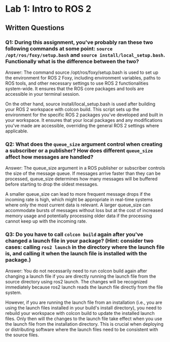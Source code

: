 # Lab 1: Intro to ROS 2

## Written Questions

### Q1: During this assignment, you've probably ran these two following commands at some point: ```source /opt/ros/foxy/setup.bash``` and ```source install/local_setup.bash```. Functionally what is the difference between the two?

Answer:
The command source /opt/ros/foxy/setup.bash is used to set up the environment for ROS 2 Foxy, including environment variables, paths to ROS tools, and other necessary settings to use ROS 2 functionalities system-wide. It ensures that the ROS core packages and tools are accessible in your terminal session.

On the other hand, source install/local_setup.bash is used after building your ROS 2 workspace with colcon build. This script sets up the environment for the specific ROS 2 packages you've developed and built in your workspace. It ensures that your local packages and any modifications you've made are accessible, overriding the general ROS 2 settings where applicable.


### Q2: What does the ```queue_size``` argument control when creating a subscriber or a publisher? How does different ```queue_size``` affect how messages are handled?

Answer:
The queue_size argument in a ROS publisher or subscriber controls the size of the message queue. If messages arrive faster than they can be processed, queue_size determines how many messages will be buffered before starting to drop the oldest messages.

A smaller queue_size can lead to more frequent message drops if the incoming rate is high, which might be appropriate in real-time systems where only the most current data is relevant. A larger queue_size can accommodate bursts of messages without loss but at the cost of increased memory usage and potentially processing older data if the processing cannot keep up with the incoming rate.


### Q3: Do you have to call ```colcon build``` again after you've changed a launch file in your package? (Hint: consider two cases: calling ```ros2 launch``` in the directory where the launch file is, and calling it when the launch file is installed with the package.)

Answer:
You do not necessarily need to run colcon build again after changing a launch file if you are directly running the launch file from the source directory using ros2 launch. The changes will be recognized immediately because ros2 launch reads the launch file directly from the file system.

However, if you are running the launch file from an installation (i.e., you are using the launch files installed in your build's install directory), you need to rebuild your workspace with colcon build to update the installed launch files. Only then will the changes to the launch file take effect when you use the launch file from the installation directory. This is crucial when deploying or distributing software where the launch files need to be consistent with the source files.
